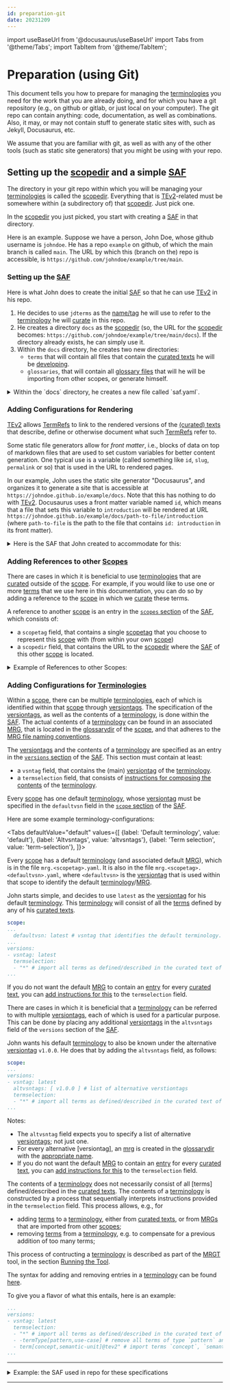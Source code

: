 ```yaml
---
id: preparation-git
date: 20231209
---
```


import useBaseUrl from '@docusaurus/useBaseUrl'
import Tabs from '@theme/Tabs';
import TabItem from '@theme/TabItem';

# Preparation (using Git)

This document tells you how to prepare for managing the [terminologies](@) you need for the work that you are already doing, and for which you have a git repository (e.g., on github or gitlab, or just local on your computer). The git repo can contain anything: code, documentation, as well as combinations. Also, it may, or may not contain stuff to generate static sites with, such as Jekyll, Docusaurus, etc.

We assume that you are familiar with git, as well as with any of the other tools (such as static site generators) that you might be using with your repo.

## Setting up the [scopedir](@) and a simple [SAF](@)

The directory in your git repo within which you will be managing your [terminologies](@) is called the [scopedir](@). Everything that is [TEv2](@)-related must be somewhere within (a subdirectory of) that [scopedir](@). Just pick one.

In the [scopedir](@) you just picked, you start with creating a [SAF](@) in that directory.

Here is an example. Suppose we have a person, John Doe, whose github username is `johndoe`. He has a repo `example` on github, of which the main branch is called `main`. The URL by which this (branch on the) repo is accessible, is `https://github.com/johndoe/example/tree/main`. 

### Setting up the [SAF](@)

Here is what John does to create the initial [SAF](@) so that he can use [TEv2](@) in his repo.

1. He decides to use `jdterms` as the [name/tag](scopetag@) he will use to refer to the [terminology](@) he will [curate](@) in this repo.
2. He creates a directory `docs` as the [scopedir](@) (so, the URL for the [scopedir](@) becomes: `https://github.com/johndoe/example/tree/main/docs`). If the directory already exists, he can simply use it.
3. Within the `docs` directory, he creates two new directories:
    - `terms` that will contain all files that contain the [curated texts](@) he will be [developing](curate@).
    - `glossaries`, that will contain all [glossary files](mrg@) that will he will be importing from other scopes, or generate himself.

<details>
    <summary>Within the `docs` directory, he creates a new file called `saf.yaml`.</summary>

```yaml
scope:
  scopetag: jdterms # short name for what you call your scope.
  scopedir: https://github.com/johndoe/example/tree/main/docs  # URL of the scope-directory
  curatedir: terms # directory where all curated files are located. Full URL is `scopedir`/`curatedir`
  glossarydir: glossaries # directory where all glossary files are located. Full URL is `scopedir`/`glossarydir`
```
</details>

### Adding Configurations for Rendering

[TEv2](@) allows [TermRefs](@) to link to the rendered versions of the [(curated) texts](curated-text@) that describe, define or otherwise document what such [TermRefs](@) refer to.

Some static file generators allow for _front matter_, i.e., blocks of data on top of markdown files that are used to set custom variables for better content generation. One typical use is a variable (called something like `id`, `slug`, `permalink` or so) that is used in the URL to rendered pages.

In our example, John uses the static site generator "Docusaurus", and organizes it to generate a site that is accessible at `https://johndoe.github.io/example/docs`. Note that this has nothing to do with [TEv2](@). Docusaurus uses a front matter variable named `id`, which means that a file that sets this variable to `introduction` will be rendered at URL `https://johndoe.github.io/example/docs/path-to-file/introduction` (where `path-to-file` is the path to the file that contains `id: introduction` in its front matter).

<details>
    <summary>Here is the SAF that John created to accommodate for this:</summary>

```yaml
scope:
...
  website: https://johndoe.github.io/example/docs # base URL for rendered site.
  navpath: /terms # Path to the directory where Curated Texts are rendered.
  bodyFileID: id # Name of the front-matter field that provides a unique identifier for the file.
...
```
</details>

### Adding References to other [Scopes](@)

There are cases in which it is beneficial to use [terminologies](@) that are [curated](@) outside of the [scope](@). For example, if you would like to use one or more [terms](@) that we use here in this documentation, you can do so by adding a reference to the [scope](@) in which we [curate](@) these terms.

A reference to another [scope](@) is an entry in the [`scopes` section](/docs/spec-files/saf#scopes) of the [SAF](@), which consists of:

- a `scopetag` field, that contains a single [scopetag](@) that you choose to represent this [scope](@) with (from within your own [scope](@))
- a `scopedir` field, that contains the URL to the [scopedir](@) where the [SAF](@) of this other [scope](@) is located.

<details>
    <summary>Example of References to other Scopes:</summary>

```yaml
...
scopes:
- scopetag: tev2
  scopedir: https://github.com/tno-terminology-design/tev2-specifications/tree/main/docs
- scopetag: essif-lab
  scopedir: https://github.com/essif-lab/framework/tree/master/docs
...
```
</details>

### Adding Configurations for [Terminologies](@)

Within a [scope](@), there can be multiple [terminologies](@), each of which is identified within that [scope](@) through [versiontags](@). The specification of the [versiontags](@), as well as the contents of a [terminology](@), is done within the [SAF](@). The actual contents of a [terminology](@) can be found in an associated [MRG](@), that is located in the [glossarydir](@) of the [scope](@), and that adheres to the [MRG file naming conventions](mrg#mrg-file-naming-conventions@).

The [versiontags](@) and the contents of a [terminology](@) are specified as an entry in the [`versions` section](/docs/spec-files/saf#versions) of the [SAF](@). This section must contain at least:

- a `vsntag` field, that contains the (main) [versiontag](@) of the [terminology](@).
- a `termselection` field, that consists of [instructions for composing the contents](/docs/spec-syntax/mrg-term-selection-syntax) of the [terminology](@).

Every [scope](@) has one default [terminology](@), whose [versiontag](@) must be specified in the `defaultvsn` field in the [`scope` section](/docs/spec-files/saf#scope-section) of the [SAF](@).

Here are some example terminology-configurations:

<Tabs
  defaultValue="default"
  values={[
    {label: 'Default terminology',       value: 'default'},
    {label: 'Altvsntags',                value: 'altvsntags'},
    {label: 'Term selection',            value: 'term-selection'},
  ]}>

<TabItem value="default">

Every [scope](@) has a default [terminology](@) (and associated default [MRG](@)), which is in the file `mrg.<scopetag>.yaml`. It is also in the file `mrg.<scopetag>.<defaultvsn>.yaml`, where `<defaultvsn>` is the [versiontag](@) that is used within that scope to identify the default [terminology](@)/[MRG](@).

John starts simple, and decides to use `latest` as the [versiontag](@) for his default [terminology](@).
This [terminology](@) will consist of all the [terms](@) defined by any of his [curated texts](@).

```yaml
scope:
...
  defaultvsn: latest # vsntag that identifies the default terminology.
...
versions:
- vsntag: latest
  termselection:
  - "*" # import all terms as defined/described in the curated text of this scope.
...
```
If you do not want the default [MRG](@) to contain an [entry](mrg-entry@) for every [curated text](@), you can [add instructions for this](/docs/spec-syntax/mrg-term-selection-syntax) to the `termselection` field.

</TabItem>

<TabItem value="altvsntags">

There are cases in which it is beneficial that a [terminology](@) can be referred to with multiple  [versiontags](@), each of which is used for a particular purpose. This can be done by placing any additional [versiontags](@) in the `altvsntags` field of the `versions` section of the [SAF](@).

John wants his default [terminology](@) to also be known under the alternative [versiontag](@) `v1.0.0`. He does that by adding the `altvsntags` field, as follows:

```yaml
scope:
...
versions:
- vsntag: latest
  altvsntags: [ v1.0.0 ] # list of alternative verstiontags
  termselection:
  - "*" # import all terms as defined/described in the curated text of this scope.
...
```
Notes:

- The `altvsntag` field expects you to specify a list of alternative [versiontags](@); not just one.
- For every alternative [versiontag], an [mrg](@) is created in the [glossarydir](@) with the [appropriate name](mrg#mrg-file-naming-conventions@).
- If you do not want the default [MRG](@) to contain an [entry](mrg-entry@) for every [curated text](@), you can [add instructions for this](/docs/spec-syntax/mrg-term-selection-syntax) to the `termselection` field.

</TabItem>

<TabItem value="term-selection">

The contents of a [terminology](@) does not necessarily consist of all [terms] defined/described in the [curated texts](@). The contents of a [terminology](@) is constructed by a process that sequentially interprets instructions provided in the `termselection` field. This process allows, e.g., for 

- adding [terms](@) to a [terminology](@), either from [curated texts](@), or from [MRGs](@) that are imported from other [scopes](@);
- removing [terms](@) from a [terminology](@), e.g. to compensate for a previous addition of too many terms;

This process of contructing a [terminology](@) is described as part of the [MRGT](@) tool, in the section [Running the Tool](/docs/spec-tools/mrgt#running-the-tool).

The syntax for adding and removing entries in a [terminology](@) can be found [here](/docs/spec-syntax/mrg-term-selection-syntax).

To give you a flavor of what this entails, here is an example:

```yaml
...
versions:
- vsntag: latest
  termselection:
  - "*" # import all terms as defined/described in the curated text of this scope.
  - -termType[pattern,use-case] # remove all terms of type `pattern` and type `use-case`.
  - term[concept,semantic-unit]@tev2" # import terms `concept`, `semantic-unit` from scope `tev2`.
...
```

</TabItem>

</Tabs>

---

<details>
    <summary>Example: the SAF used in repo for these specifications</summary>

The below text was the contents of the [saf.yaml](https://github.com/tno-terminology-design/tev2-specifications/tree/master/docs/saf.yaml) file in the TEv2-specifications repo at the time this text was authored.

```yaml
#
# This is a Scope Administration File that can be used in conjunction with [Terminology Engine v2](https://tno-terminology-design.github.io/tev2-specifications/docs/overview/overview-tev2).
#
# The first section defines meta-data concerning the scope itself, both for technical use and human use.
# It shows where directories and files live that ar part of the scope, and also
# ways in which people can contribute, raise issues, see what's going on, discuss, etc.
#
scope:
  scopetag: tev2 # identifier that curators have determined for this terminology
  scopedir: https://github.com/tno-terminology-design/tev2-specifications/tree/master/docs  # URL of the scope-directory
  curatedir: terms # directory where all curated files are located. Full URL is `scopedir`/`curatedir`
  glossarydir: glossaries # directory where all glossary files and GDFs are located. Full URL is `scopedir`/`glossarydir`
  defaultvsn: documentation # vsntag that identifies the default terminology. MRG is located at `scopedir`/`glossarydir`/mrg.tev2.latest.yaml
  website: https://tno-terminology-design.github.io/tev2-specifications/docs # base URL for creating links to rendered versions of Curated Texts. It should also serve as the home page of the Tterminology.
  navpath: /terms # Path to the directory where Curated Texts are rendered. What `curatedir` is for Curated Texts is, `navpath` is for the rendered versions of Curated Texts.
  bodyFileID: id # Name of the field in the front matter of a [body file](@) used by your static site generator in a URL, to uniquely identify that file (e.g., "id", "slug", "permalink"). If not specified, the filename of the [body file](@) will be used. | 
  license: LICENSE.md # file that contains the (default) licensing conditions. Full URL is `scopedir`/`license`
  statuses: [ proposed, approved, deprecated ] # list of status tags that are defined for semantic units in this scope
  issues: https://github.com/tno-terminology-design/tev2-specifications/issues # URL where issues can be raised and handled
  curators: # contacting individual curators
  - name: RieksJ
    email: # we split up the email address to reduce the likelihood of the address being harvested for spamming
      id: rieks.joosten
      at: tno.nl
#
# The second section contains a mapping between scopetags that are used within the scope, and the associated scopedirs.
# This enables tools to find the [SAF](@) of these [scopes](@), and from there all other directories, files etc.
# that live within them, e.g. to use/import their data.
#
scopes:  #
- scopetag: essif-lab # definition of (scope) tag(s) that are used within this scope to refer to a specific terminology
  scopedir: https://github.com/essif-lab/framework/tree/master/docs # URL of the scope-directory
- scopetag: essiflab # definition of (scope) tag(s) that are used within this scope to refer to a specific terminology
  scopedir: https://github.com/essif-lab/framework/tree/master/docs # URL of the scope-directory
#
# The third section specifies the versions that are actively maintained by the curators.
# For each version, the set of terms is selected that constitute the terminology.
# See the Glossary Generation Tool (GGT) for details about the syntax and semantics.
#
versions:
- vsntag: terms # this version contains all terms that are curated within this scope
  termselection:
  - "*" # import all tev2 terms.
  - "-term[@]" # exclude the `@` (which is only used for debugging purposes)
- vsntag: patterns # this version contains all patterns we need within this scope
  termselection:
  - termType[pattern]
  - termType[pattern]@essif-lab
- vsntag: documentation # terms that are needed for this specification
  altvsntags: [ latest ] # alternative verstiontags
  termselection:
  - "term[action]@essif-lab"
  - "rename action [id:act, term:act, formPhrases:'act{ss}']"
  - "term[party,actor,onboarding,action,organization,community,entity,legal-entity]@essif-lab"
  - "term[ssi,assertion,claim,credential,issue,verify,validate,transaction]@essif-lab"
  - "term[manage,management,governance,risk,owner,owned]@essif-lab" 
  - "term[jurisdiction,objective,control,expectation,obligation]@essif-lab"
  - "term[control-objective,risk-objective,compliance-objective]@essif-lab" 
  - "term[identity,partial-identity,identifier,identify,identification]@essif-lab"
  - "term[concept,relation,property,pattern,semantic-unit,terminology,vocabulary,knowledge]@essif-lab"
  - "termType[concept,acronym,abbreviation]" # import all of our own stuff (except patterns)
```
</details>

---
